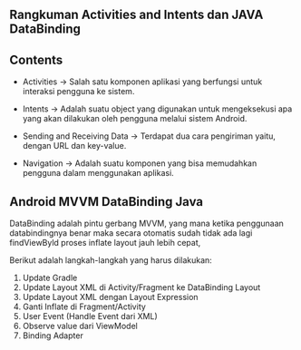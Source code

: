 ## Rangkuman  Activities and Intents dan JAVA DataBinding 

## Contents
- Activities -> Salah satu komponen aplikasi yang berfungsi untuk interaksi pengguna ke sistem.

- Intents -> Adalah suatu object yang digunakan untuk mengeksekusi apa yang akan dilakukan oleh pengguna melalui sistem Android.

- Sending and Receiving Data -> Terdapat dua cara pengiriman yaitu, dengan URL dan key-value.

- Navigation -> Adalah suatu komponen yang bisa memudahkan pengguna dalam menggunakan aplikasi.

## Android MVVM DataBinding Java

DataBinding adalah pintu gerbang MVVM, yang mana ketika penggunaan databindingnya benar maka secara otomatis sudah tidak ada lagi findViewByld proses inflate layout jauh lebih cepat, 

Berikut adalah langkah-langkah yang harus dilakukan:
1. Update Gradle
2. Update Layout XML di Activity/Fragment ke DataBinding Layout
3. Update Layout XML dengan Layout Expression
4. Ganti Inflate di Fragment/Activity
5. User Event (Handle Event dari XML)
6. Observe value dari ViewModel
7. Binding Adapter
